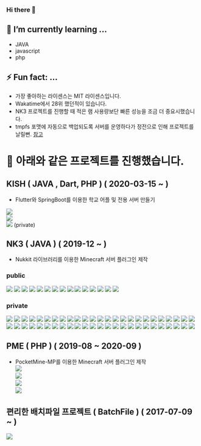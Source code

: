 ### Hi there 👋

## 🌱 I’m currently learning ...
- JAVA
- javascript
- php

## ⚡ Fun fact: ...
- 가장 좋아하는 라이센스는 MIT 라이센스입니다.
- Wakatime에서 28위 했던적이 있습니다.
- NK3 프로젝트를 진행할 때 적은 램 사용량보단 빠른 성능을 조금 더 중요시했습니다.
- tmpfs 포맷에 자동으로 백업되도록 서버를 운영하다가 정전으로 인해 프로젝트를 날릴뻔. [참고](https://ccc1.kro.kr/hancho/2020/04/03/%ec%b4%88%ec%bd%94%ec%84%9c%eb%b2%84-%ec%8b%9c%ec%a6%8c3%ec%9d%98-%ec%b5%9c%ec%a0%81%ed%99%94%eb%a5%bc-%ec%9c%84%ed%95%9c-tmpfs-%ec%82%ac%ec%9a%a9/)


# 🔭 아래와 같은 프로젝트를 진행했습니다.
## KISH ( JAVA , Dart, PHP ) ( 2020-03-15 ~ )
- Flutter와  SpringBoot를 이용한 학교 어플 및 전용 서버 만들기

[![](https://img.shields.io/github/languages/top/KISH-students/KISH2020Server?style=for-the-badge&logo=appveyor&label=KISH2020Server(JAVA))](https://github.com/KISH-students/KISH2020Server)  
[![](https://img.shields.io/github/languages/top/KISH-students/KISH2019-server?style=for-the-badge&logo=appveyor&label=KISH2019-server(PHP))](https://github.com/KISH-students/KISH2019-server)  
[![](https://img.shields.io/github/languages/top/KISH-students/kish2020?style=for-the-badge&logo=appveyor&label=kish2020(Dart))](https://github.com/KISH-students/kish2020) (private)  

## NK3 ( JAVA ) ( 2019-12 ~ )
- Nukkit 라이브러리를 이용한 Minecraft 서버 플러그인 제작

### public
[![](https://img.shields.io/github/languages/top/chsv-devs/Broker?style=for-the-badge&logo=appveyor&label=Broker)](https://github.com/chsv-devs/Broker) 
[![](https://img.shields.io/github/languages/top/chsv-devs/BandMaster?style=for-the-badge&logo=appveyor&label=BandMaster)](https://github.com/chsv-devs/BandMaster) 
[![](https://img.shields.io/github/languages/top/chsv-devs/RockMine?style=for-the-badge&logo=appveyor&label=RockMine)](https://github.com/chsv-devs/RockMine) 
[![](https://img.shields.io/github/languages/top/chsv-devs/KeepFarmland?style=for-the-badge&logo=appveyor&label=KeepFarmland)](https://github.com/chsv-devs/KeepFarmland) 
[![](https://img.shields.io/github/languages/top/chsv-devs/DoorLock?style=for-the-badge&logo=appveyor&label=DoorLock)](https://github.com/chsv-devs/DoorLock) 
[![](https://img.shields.io/github/languages/top/chsv-devs/TodayDB?style=for-the-badge&logo=appveyor&label=TodayDB)](https://github.com/chsv-devs/TodayDB) 
[![](https://img.shields.io/github/languages/top/chsv-devs/NoCheat?style=for-the-badge&logo=appveyor&label=NoCheat)](https://github.com/chsv-devs/NoCheat) 
[![](https://img.shields.io/github/languages/top/chsv-devs/iv?style=for-the-badge&logo=appveyor&label=iv)](https://github.com/chsv-devs/iv) 
[![](https://img.shields.io/github/languages/top/chsv-devs/RankManager?style=for-the-badge&logo=appveyor&label=RankManager)](https://github.com/chsv-devs/RankManager) 
[![](https://img.shields.io/github/languages/top/jungwuk-ryu/BossBarManager?style=for-the-badge&logo=appveyor&label=BossBarManager)](https://github.com/jungwuk-ryu/BossBarManager) 
[![](https://img.shields.io/github/languages/top/jungwuk-ryu/SpawnFly-For-Nukkit?style=for-the-badge&logo=appveyor&label=SpawnFly-For-Nukkit)](https://github.com/jungwuk-ryu/SpawnFly-For-Nukkit) 
[![](https://img.shields.io/github/languages/top/jungwuk-ryu/Night-Vision?style=for-the-badge&logo=appveyor&label=Night-Vision)](https://github.com/jungwuk-ryus/Night-Vision) 
[![](https://img.shields.io/github/languages/top/jungwuk-ryu/LoudSpeaker?style=for-the-badge&logo=appveyor&label=LoudSpeaker)](https://github.com/jungwuk-ryu/LoudSpeaker) 
[![](https://img.shields.io/github/languages/top/jungwuk-ryu/TogglePlugins?style=for-the-badge&logo=appveyor&label=TogglePlugins)](https://github.com/jungwuk-ryu/TogglePlugins) 
[![](https://img.shields.io/github/languages/top/jungwuk-ryu/MultiInventory?style=for-the-badge&logo=appveyor&label=MultiInventory)](https://github.com/jungwuk-ryu/MultiInventory) 


### private
[![](https://img.shields.io/github/languages/top/jungwuk-ryu/HContents?style=for-the-badge&logo=appveyor&label=HContents)](https://github.com/jungwuk-ryu/HContents ) 
[![](https://img.shields.io/github/languages/top/jungwuk-ryu/Informations?style=for-the-badge&logo=appveyor&label=Informations)](https://github.com/jungwuk-ryu/Informations) 
[![](https://img.shields.io/github/languages/top/jungwuk-ryu/AutoSave?style=for-the-badge&logo=appveyor&label=AutoSave)](https://github.com/jungwuk-ryu/AutoSave) 
[![](https://img.shields.io/github/languages/top/jungwuk-ryu/BoxProtector?style=for-the-badge&logo=appveyor&label=BoxProtector)](https://github.com/jungwuk-ryu/BoxProtector) 
[![](https://img.shields.io/github/languages/top/jungwuk-ryu/ConnectionTime?style=for-the-badge&logo=appveyor&label=ConnectionTime)](https://github.com/jungwuk-ryu/ConnectionTime) 
[![](https://img.shields.io/github/languages/top/jungwuk-ryu/SizeShop?style=for-the-badge&logo=appveyor&label=SizeShop)](https://github.com/jungwuk-ryu/SizeShop) 
[![](https://img.shields.io/github/languages/top/jungwuk-ryu/HPet?style=for-the-badge&logo=appveyor&label=HPet)](https://github.com/jungwuk-ryu/HPet) 
[![](https://img.shields.io/github/languages/top/jungwuk-ryu/SimpleareaConverter?style=for-the-badge&logo=appveyor&label=SimpleareaConverter)](https://github.com/jungwuk-ryu/SimpleareaConverter) 
[![](https://img.shields.io/github/languages/top/jungwuk-ryu/AdvancedTeleport?style=for-the-badge&logo=appveyor&label=AdvancedTeleport)](https://github.com/jungwuk-ryu/AdvancedTeleport) 
[![](https://img.shields.io/github/languages/top/jungwuk-ryu/SimpleGambling?style=for-the-badge&logo=appveyor&label=SimpleGambling)](https://github.com/jungwuk-ryu/SimpleGambling) 
[![](https://img.shields.io/github/languages/top/jungwuk-ryu/MultiGamemode?style=for-the-badge&logo=appveyor&label=MultiGamemode)](https://github.com/jungwuk-ryu/MultiGamemode) 
[![](https://img.shields.io/github/languages/top/jungwuk-ryu/NaverRealtimeKeyword?style=for-the-badge&logo=appveyor&label=NaverRealtimeKeyword)](https://github.com/jungwuk-ryu/NaverRealtimeKeyword) 
[![](https://img.shields.io/github/languages/top/jungwuk-ryu/ChestLog?style=for-the-badge&logo=appveyor&label=ChestLog)](https://github.com/jungwuk-ryu/ChestLog) 
[![](https://img.shields.io/github/languages/top/jungwuk-ryu/BlockNameTag?style=for-the-badge&logo=appveyor&label=BlockNameTag)](https://github.com/jungwuk-ryu/BlockNameTag) 
[![](https://img.shields.io/github/languages/top/jungwuk-ryu/NukkitSoundManager?style=for-the-badge&logo=appveyor&label=NukkitSoundManager)](https://github.com/jungwuk-ryu/NukkitSoundManager) 
[![](https://img.shields.io/github/languages/top/jungwuk-ryu/choseongCommands?style=for-the-badge&logo=appveyor&label=choseongCommands)](https://github.com/jungwuk-ryu/choseongCommands) 
[![](https://img.shields.io/github/languages/top/jungwuk-ryu/KeyWords?style=for-the-badge&logo=appveyor&label=KeyWords)](https://github.com/jungwuk-ryu/KeyWords) 
[![](https://img.shields.io/github/languages/top/jungwuk-ryu/ScoreTagManager?style=for-the-badge&logo=appveyor&label=ScoreTagManager)](https://github.com/jungwuk-ryu/ScoreTagManager) 
[![](https://img.shields.io/github/languages/top/jungwuk-ryu/ChatRoom?style=for-the-badge&logo=appveyor&label=ChatRoom)](https://github.com/jungwuk-ryu/ChatRoom) 
[![](https://img.shields.io/github/languages/top/jungwuk-ryu/PersonalResourcePack?style=for-the-badge&logo=appveyor&label=PersonalResourcePack)](https://github.com/jungwuk-ryu/PersonalResourcePack) 
[![](https://img.shields.io/github/languages/top/jungwuk-ryu/SimpleController?style=for-the-badge&logo=appveyor&label=SimpleController)](https://github.com/jungwuk-ryu/SimpleController) 
[![](https://img.shields.io/github/languages/top/chsv-devs/HGuild?style=for-the-badge&logo=appveyor&label=HGuild)](https://github.com/chsv-devs/HGuild) 
[![](https://img.shields.io/github/languages/top/chsv-devs/RewardSign?style=for-the-badge&logo=appveyor&label=RewardSign)](https://github.com/chsv-devs/RewardSign) 
[![](https://img.shields.io/github/languages/top/chsv-devs/BookLibrary?style=for-the-badge&logo=appveyor&label=BookLibrary)](https://github.com/chsv-devs/BookLibrary) 
[![](https://img.shields.io/github/languages/top/chsv-devs/ChocoServerDiscordBot?style=for-the-badge&logo=appveyor&label=ChocoServerDiscordBot)](https://github.com/chsv-devs/ChocoServerDiscordBot) 
[![](https://img.shields.io/github/languages/top/chsv-devs/Hshop?style=for-the-badge&logo=appveyor&label=Hshop)](https://github.com/chsv-devs/Hshop) 
[![](https://img.shields.io/github/languages/top/chsv-devs/ParticleManager?style=for-the-badge&logo=appveyor&label=ParticleManager)](https://github.com/chsv-devs/ParticleManager) 
[![](https://img.shields.io/github/languages/top/chsv-devs/ChatGame?style=for-the-badge&logo=appveyor&label=ChatGame)](https://github.com/chsv-devs/ChatGame) 
[![](https://img.shields.io/github/languages/top/chsv-devs/Hfriend?style=for-the-badge&logo=appveyor&label=Hfriend)](https://github.com/chsv-devs/Hfriend) 
[![](https://img.shields.io/github/languages/top/chsv-devs/MailBox?style=for-the-badge&logo=appveyor&label=MailBox)](https://github.com/chsv-devs/MailBox) 
[![](https://img.shields.io/github/languages/top/chsv-devs/logmaster?style=for-the-badge&logo=appveyor&label=logmaster)](https://github.com/chsv-devs/logmaster) 
[![](https://img.shields.io/github/languages/top/chsv-devs/DashBlock?style=for-the-badge&logo=appveyor&label=DashBlock)](https://github.com/chsv-devs/DashBlock) 
[![](https://img.shields.io/github/languages/top/chsv-devs/check?style=for-the-badge&logo=appveyor&label=check)](https://github.com/chsv-devs/check) 
[![](https://img.shields.io/github/languages/top/chsv-devs/Popularity?style=for-the-badge&logo=appveyor&label=Popularity)](https://github.com/chsv-devs/Popularity) 
[![](https://img.shields.io/github/languages/top/chsv-devs/CommandSign?style=for-the-badge&logo=appveyor&label=CommandSign)](https://github.com/chsv-devs/CommandSign) 
[![](https://img.shields.io/github/languages/top/chsv-devs/SpawnParticle?style=for-the-badge&logo=appveyor&label=SpawnParticle)](https://github.com/chsv-devs/SpawnParticle) 
[![](https://img.shields.io/github/languages/top/chsv-devs/KakaotalkBotNotification?style=for-the-badge&logo=appveyor&label=KakaotalkBotNotification)](https://github.com/chsv-devs/KakaotalkBotNotification) 
[![](https://img.shields.io/github/languages/top/chsv-devs/AutoCrop?style=for-the-badge&logo=appveyor&label=AutoCrop)](https://github.com/chsv-devs/AutoCrop) 
[![](https://img.shields.io/github/languages/top/chsv-devs/Hwarp?style=for-the-badge&logo=appveyor&label=Hwarp)](https://github.com/chsv-devs/Hwarp) 
[![](https://img.shields.io/github/languages/top/chsv-devs/CommandShotcut?style=for-the-badge&logo=appveyor&label=CommandShotcut)](https://github.com/chsv-devs/CommandShotcut) 
[![](https://img.shields.io/github/languages/top/chsv-devs/ItemCleaner?style=for-the-badge&logo=appveyor&label=ItemCleaner)](https://github.com/chsv-devs/ItemCleaner) 
[![](https://img.shields.io/github/languages/top/chsv-devs/MovingParkour?style=for-the-badge&logo=appveyor&label=MovingParkour)](https://github.com/chsv-devs/MovingParkour) 
[![](https://img.shields.io/github/languages/top/chsv-devs/Auction?style=for-the-badge&logo=appveyor&label=Auction)](https://github.com/chsv-devs/Auction) 
[![](https://img.shields.io/github/languages/top/chsv-devs/Sign?style=for-the-badge&logo=appveyor&label=Sign)](https://github.com/chsv-devs/Sign) 
[![](https://img.shields.io/github/languages/top/chsv-devs/Announcer?style=for-the-badge&logo=appveyor&label=Announcer)](https://github.com/chsv-devs/Announcer) 
[![](https://img.shields.io/github/languages/top/chsv-devs/BanMaster?style=for-the-badge&logo=appveyor&label=BanMaster)](https://github.com/chsv-devs/BanMaster) 
[![](https://img.shields.io/github/languages/top/chsv-devs/welcomeTitle?style=for-the-badge&logo=appveyor&label=welcomeTitle)](https://github.com/chsv-devs/welcomeTitle) 
[![](https://img.shields.io/github/languages/top/chsv-devs/statusMessage?style=for-the-badge&logo=appveyor&label=statusMessage)](https://github.com/chsv-devs/statusMessage) 
[![](https://img.shields.io/github/languages/top/chsv-devs/ShowHealth?style=for-the-badge&logo=appveyor&label=ShowHealth)](https://github.com/chsv-devs/ShowHealth) 
[![](https://img.shields.io/github/languages/top/chsv-devs/HoloItem?style=for-the-badge&logo=appveyor&label=HoloItem)](https://github.com/chsv-devs/HoloItem) 

## PME ( PHP ) ( 2019-08 ~ 2020-09 )
- PocketMine-MP를 이용한 Minecraft 서버 플러그인 제작  
[![](https://img.shields.io/github/languages/top/jungwuk-ryu/PMMP-bandAPI?style=for-the-badge&logo=appveyor&label=PMMP-bandAPI)](https://github.com/jungwuk-ryu/PMMP-bandAPI)  
[![](https://img.shields.io/github/languages/top/jungwuk-ryu/WorldLoader?style=for-the-badge&logo=appveyor&label=WorldLoader)](https://github.com/jungwuk-ryu/WorldLoader)  
[![](https://img.shields.io/github/languages/top/jungwuk-ryu/Fly-in-spawn?style=for-the-badge&logo=appveyor&label=Fly-in-spawn)](https://github.com/jungwuk-ryu/Fly-in-spawn)  
[![](https://img.shields.io/github/languages/top/jungwuk-ryu/noError?style=for-the-badge&logo=appveyor&label=noError)](https://github.com/jungwuk-ryu/noError)  

## 편리한 배치파일 프로젝트 ( BatchFile ) ( 2017-07-09 ~ )
[![](https://img.shields.io/github/v/tag/jungwuk-ryu/BatchFile-Project?style=for-the-badge&logo=appveyor&label=BatchFile-Project)](https://github.com/jungwuk-ryu/BatchFile-Project) 


<!--
- 👯 I’m looking to collaborate on ...
- 🤔 I’m looking for help with ...
- 💬 Ask me about ...
- 📫 How to reach me: ...
- 😄 Pronouns: ...
-->
